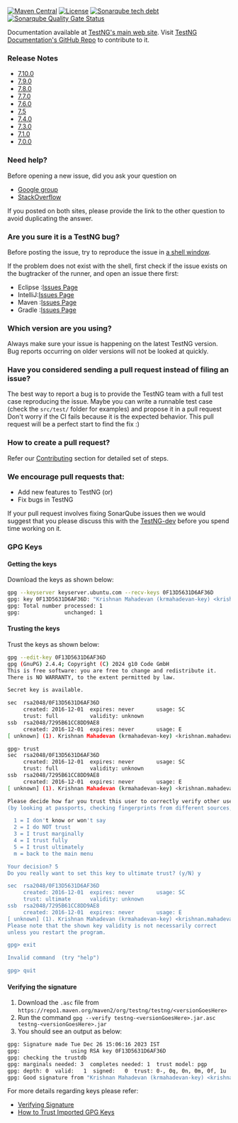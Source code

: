 [![Maven Central](https://img.shields.io/maven-central/v/org.testng/testng.svg)](https://maven-badges.herokuapp.com/maven-central/org.testng/testng)
[![License](https://img.shields.io/github/license/cbeust/testng.svg)](https://www.apache.org/licenses/LICENSE-2.0.html)
[![Sonarqube tech debt](https://img.shields.io/sonar/https/sonarqube.com/org.testng:testng/tech_debt.svg?label=Sonarqube%20tech%20debt)](https://sonarqube.com/dashboard/index?id=org.testng:testng)
[![Sonarqube Quality Gate Status](https://sonarcloud.io/api/project_badges/measure?project=org.testng%3Atestng&metric=alert_status)](https://sonarcloud.io/dashboard?id=org.testng%3Atestng)

Documentation available at [TestNG's main web site](https://testng.org). Visit [TestNG Documentation's GitHub Repo](https://github.com/testng-team/testng-team.github.io) to contribute to it.

### Release Notes
* [7.10.0](https://groups.google.com/g/testng-users/c/6DmFaKUjIxY)
* [7.9.0](https://groups.google.com/g/testng-users/c/nN7LkuZWO48)
* [7.8.0](https://groups.google.com/g/testng-users/c/xdldK3VyU_s)
* [7.7.0](https://groups.google.com/g/testng-users/c/V6jie-9uUIA)
* [7.6.0](https://groups.google.com/g/testng-users/c/BAFB1vk-kok)
* [7.5](https://groups.google.com/g/testng-users/c/ESLiK8xSomc)
* [7.4.0](https://groups.google.com/g/testng-users/c/dwSJ04qeu8k)
* [7.3.0](https://groups.google.com/forum/#!topic/testng-users/a81uaZvtEZI)
* [7.1.0](https://groups.google.com/forum/#!topic/testng-users/84bYPJ1rjno)
* [7.0.0](https://groups.google.com/forum/#!topic/testng-users/HKujuefBhXA)

### Need help?
Before opening a new issue, did you ask your question on

* [Google group](https://groups.google.com/group/testng-users)
* [StackOverflow](https://stackoverflow.com/questions/tagged/testng)

If you posted on both sites, please provide the link to the other question to avoid duplicating the answer.

### Are you sure it is a TestNG bug?
Before posting the issue, try to reproduce the issue in [a shell window](https://testng.org/doc/documentation-main.html#running-testng).

If the problem does not exist with the shell, first check if the issue exists on the bugtracker of the runner, and open an issue there first:

* Eclipse	:[Issues Page](https://github.com/cbeust/testng-eclipse/issues)
* IntelliJ:[Issues Page](https://youtrack.jetbrains.com/issues?q=Subsystem:%20%7BJava.%20Tests.%20TestNG%7D)
* Maven	:[Issues Page](https://issues.apache.org/jira/browse/SUREFIRE)
* Gradle	:[Issues Page](https://issues.gradle.org/projects/GRADLE)

### Which version are you using?
Always make sure your issue is happening on the latest TestNG version. Bug reports occurring on older versions will not be looked at quickly.

### Have you considered sending a pull request instead of filing an issue?
The best way to report a bug is to provide the TestNG team with a full test case reproducing the issue.
Maybe you can write a runnable test case (check the `src/test/` folder for examples) and propose it in a pull request
Don't worry if the CI fails because it is the expected behavior.
This pull request will be a perfect start to find the fix :)

### How to create a pull request?
Refer our [Contributing](.github/CONTRIBUTING.md) section for detailed set of steps.

### We encourage pull requests that:

* Add new features to TestNG (or)
* Fix bugs in TestNG

If your pull request involves fixing SonarQube issues then we would suggest that you please discuss this with the
[TestNG-dev](https://groups.google.com/forum/#!forum/testng-dev) before you spend time working on it.

### GPG Keys

#### Getting the keys

Download the keys as shown below:

```bash
gpg --keyserver keyserver.ubuntu.com --recv-keys 0F13D5631D6AF36D
gpg: key 0F13D5631D6AF36D: "Krishnan Mahadevan (krmahadevan-key) <krishnan.mahadevan1978@gmail.com>" not changed
gpg: Total number processed: 1
gpg:              unchanged: 1
```

#### Trusting the keys

Trust the keys as shown below:

```bash
gpg --edit-key 0F13D5631D6AF36D
gpg (GnuPG) 2.4.4; Copyright (C) 2024 g10 Code GmbH
This is free software: you are free to change and redistribute it.
There is NO WARRANTY, to the extent permitted by law.

Secret key is available.

sec  rsa2048/0F13D5631D6AF36D
     created: 2016-12-01  expires: never       usage: SC
     trust: full          validity: unknown
ssb  rsa2048/7295B61CC8DD9AE8
     created: 2016-12-01  expires: never       usage: E
[ unknown] (1). Krishnan Mahadevan (krmahadevan-key) <krishnan.mahadevan1978@gmail.com>

gpg> trust
sec  rsa2048/0F13D5631D6AF36D
     created: 2016-12-01  expires: never       usage: SC
     trust: full          validity: unknown
ssb  rsa2048/7295B61CC8DD9AE8
     created: 2016-12-01  expires: never       usage: E
[ unknown] (1). Krishnan Mahadevan (krmahadevan-key) <krishnan.mahadevan1978@gmail.com>

Please decide how far you trust this user to correctly verify other users' keys
(by looking at passports, checking fingerprints from different sources, etc.)

  1 = I don't know or won't say
  2 = I do NOT trust
  3 = I trust marginally
  4 = I trust fully
  5 = I trust ultimately
  m = back to the main menu

Your decision? 5
Do you really want to set this key to ultimate trust? (y/N) y

sec  rsa2048/0F13D5631D6AF36D
     created: 2016-12-01  expires: never       usage: SC
     trust: ultimate      validity: unknown
ssb  rsa2048/7295B61CC8DD9AE8
     created: 2016-12-01  expires: never       usage: E
[ unknown] (1). Krishnan Mahadevan (krmahadevan-key) <krishnan.mahadevan1978@gmail.com>
Please note that the shown key validity is not necessarily correct
unless you restart the program.

gpg> exit

Invalid command  (try "help")

gpg> quit
```

#### Verifying the signature

1. Download the `.asc` file from `https://repo1.maven.org/maven2/org/testng/testng/<versionGoesHere>`
2. Run the command `gpg --verify testng-<versionGoesHere>.jar.asc testng-<versionGoesHere>.jar`
3. You should see an output as below:

```bash
gpg: Signature made Tue Dec 26 15:06:16 2023 IST
gpg:                using RSA key 0F13D5631D6AF36D
gpg: checking the trustdb
gpg: marginals needed: 3  completes needed: 1  trust model: pgp
gpg: depth: 0  valid:   1  signed:   0  trust: 0-, 0q, 0n, 0m, 0f, 1u
gpg: Good signature from "Krishnan Mahadevan (krmahadevan-key) <krishnan.mahadevan1978@gmail.com>" [ultimate]
```

For more details regarding keys please refer:

* [Verifying Signature](https://infra.apache.org/release-signing.html#verifying-signature)
* [How to Trust Imported GPG Keys](https://classroom.anir0y.in/post/blog-how-to-trust-imported-gpg-keys/)
